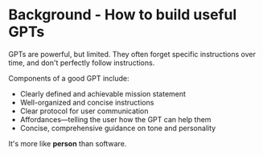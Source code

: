 # Background - How to build useful GPTs

GPTs are powerful, but limited. They often forget specific instructions over time, and don't perfectly follow instructions.

Components of a good GPT include: 
* Clearly defined and achievable mission statement
* Well-organized and concise instructions
* Clear protocol for user communication
* Affordances—telling the user how the GPT can help them
* Concise, comprehensive guidance on tone and personality

It's more like **person** than software. 
